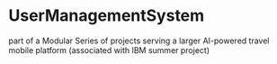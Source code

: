 # UserManagementSystem
part of a Modular Series of projects serving a larger AI-powered travel mobile platform (associated with IBM summer project)
